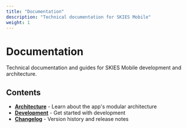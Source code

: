 ```yaml
---
title: "Documentation"
description: "Technical documentation for SKIES Mobile"
weight: 1
---
```


# Documentation

Technical documentation and guides for SKIES Mobile development and architecture.

## Contents

- **[Architecture](/docs/architecture/)** - Learn about the app's modular architecture
- **[Development](/docs/development/)** - Get started with development
- **[Changelog](/docs/changelog/)** - Version history and release notes
